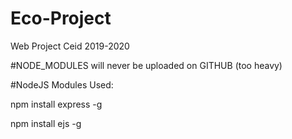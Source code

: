 # Eco-Project
Web Project Ceid 2019-2020

#NODE_MODULES will never be uploaded on GITHUB (too heavy)



#NodeJS Modules Used:

npm install express -g

npm install ejs -g
